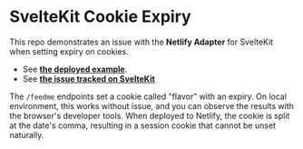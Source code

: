 # SvelteKit Cookie Expiry

This repo demonstrates an issue with the **Netlify Adapter** for SvelteKit when setting expiry on cookies.

* See **[the deployed example](https://flamboyant-jackson-c3e06d.netlify.app/)**.
* See **[the issue tracked on SvelteKit](https://github.com/sveltejs/kit/issues/4087)**

The `/feedme` endpoints set a cookie called "flavor" with an expiry. On local environment, this works without issue, and you can observe the results with the browser's developer tools. When deployed to Netlify, the cookie is split at the date's comma, resulting in a session cookie that cannot be unset naturally.
